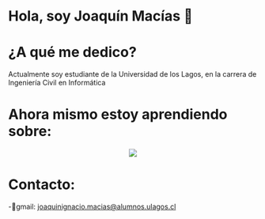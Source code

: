 # Hola, soy Joaquín Macías 🤔 

# ¿A qué me dedico?

Actualmente soy estudiante de la Universidad de los Lagos, en la carrera de Ingeniería Civil en Informática

# Ahora mismo estoy aprendiendo sobre:

<p align="center">
  <a href="https://skillicons.dev">
    <img src="https://skillicons.dev/icons?i=py,js" />
  </a>
</p>

# Contacto:

-📧gmail: joaquinignacio.macias@alumnos.ulagos.cl